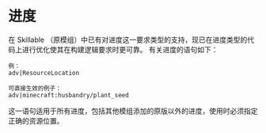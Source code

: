 # 进度

在 Skillable （原模组）中已有对进度这一要求类型的支持，现已在进度类型的代码上进行优化使其在构建逻辑要求时更可靠。 有关进度的语句如下：

    例：
    adv|ResourceLocation
    
    可直接生效的例子：
    adv|minecraft:husbandry/plant_seed


这一语句适用于所有进度，包括其他模组添加的原版以外的进度，使用时必须指定正确的资源位置。